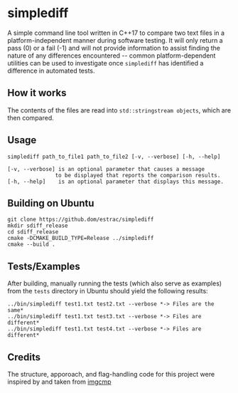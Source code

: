 # simplediff

A simple command line tool written in C++17 to compare two text files in a platform-independent manner during software testing. It will only return a pass (0) or a fail (-1) and will not provide information to assist finding the nature of any differences encountered -- common platform-dependent utilities can be used to investigate once `simplediff` has identified a difference in automated tests.


## How it works

The contents of the files are read into `std::stringstream objects`, which are then compared.


## Usage

    simplediff path_to_file1 path_to_file2 [-v, --verbose] [-h, --help]

    [-v, --verbose] is an optional parameter that causes a message
                   to be displayed that reports the comparison results.
    [-h, --help]    is an optional parameter that displays this message.


## Building on Ubuntu

    git clone https://github.dom/estrac/simplediff
    mkdir sdiff_release
    cd sdiff_release
    cmake -DCMAKE_BUILD_TYPE=Release ../simplediff
    cmake --build .


## Tests/Examples

After building, manually running the tests (which also serve as examples) from the `tests` directory in Ubuntu should yield the following results:

    ../bin/simplediff test1.txt test2.txt --verbose *-> Files are the same*
    ../bin/simplediff test1.txt test3.txt --verbose *-> Files are different*
    ../bin/simplediff test1.txt test4.txt --verbose *-> Files are different*


## Credits

The structure, apporoach, and flag-handling code for this project were inspired by and taken from [imgcmp](https://github.com/yahiaetman/imgcmp)

